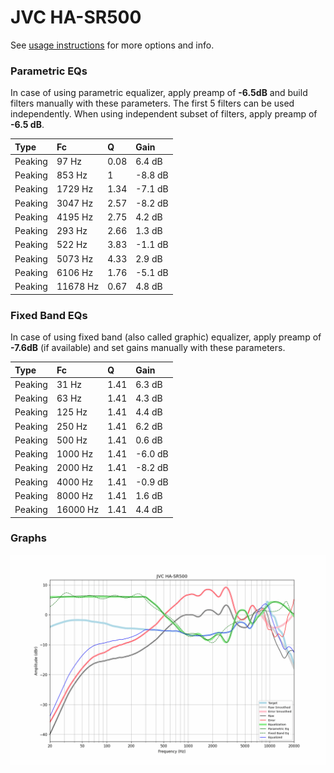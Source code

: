 # JVC HA-SR500
See [usage instructions](https://github.com/jaakkopasanen/AutoEq#usage) for more options and info.

### Parametric EQs
In case of using parametric equalizer, apply preamp of **-6.5dB** and build filters manually
with these parameters. The first 5 filters can be used independently.
When using independent subset of filters, apply preamp of **-6.5 dB**.

| Type    | Fc       |    Q | Gain    |
|:--------|:---------|:-----|:--------|
| Peaking | 97 Hz    | 0.08 | 6.4 dB  |
| Peaking | 853 Hz   | 1    | -8.8 dB |
| Peaking | 1729 Hz  | 1.34 | -7.1 dB |
| Peaking | 3047 Hz  | 2.57 | -8.2 dB |
| Peaking | 4195 Hz  | 2.75 | 4.2 dB  |
| Peaking | 293 Hz   | 2.66 | 1.3 dB  |
| Peaking | 522 Hz   | 3.83 | -1.1 dB |
| Peaking | 5073 Hz  | 4.33 | 2.9 dB  |
| Peaking | 6106 Hz  | 1.76 | -5.1 dB |
| Peaking | 11678 Hz | 0.67 | 4.8 dB  |

### Fixed Band EQs
In case of using fixed band (also called graphic) equalizer, apply preamp of **-7.6dB**
(if available) and set gains manually with these parameters.

| Type    | Fc       |    Q | Gain    |
|:--------|:---------|:-----|:--------|
| Peaking | 31 Hz    | 1.41 | 6.3 dB  |
| Peaking | 63 Hz    | 1.41 | 4.3 dB  |
| Peaking | 125 Hz   | 1.41 | 4.4 dB  |
| Peaking | 250 Hz   | 1.41 | 6.2 dB  |
| Peaking | 500 Hz   | 1.41 | 0.6 dB  |
| Peaking | 1000 Hz  | 1.41 | -6.0 dB |
| Peaking | 2000 Hz  | 1.41 | -8.2 dB |
| Peaking | 4000 Hz  | 1.41 | -0.9 dB |
| Peaking | 8000 Hz  | 1.41 | 1.6 dB  |
| Peaking | 16000 Hz | 1.41 | 4.4 dB  |

### Graphs
![](./JVC%20HA-SR500.png)